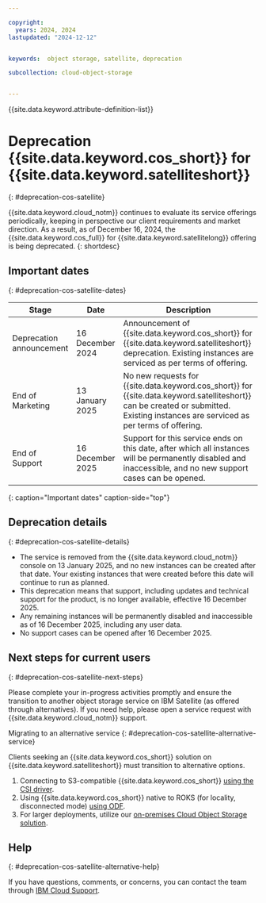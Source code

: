 ```yaml
---

copyright:
  years: 2024, 2024
lastupdated: "2024-12-12"


keywords:  object storage, satellite, deprecation

subcollection: cloud-object-storage


---
```


{{site.data.keyword.attribute-definition-list}}

# Deprecation {{site.data.keyword.cos_short}} for {{site.data.keyword.satelliteshort}}
{: #deprecation-cos-satellite}

{{site.data.keyword.cloud_notm}} continues to evaluate its service offerings periodically, keeping in perspective our client requirements and market direction. As a result, as of December 16, 2024, the {{site.data.keyword.cos_full}} for {{site.data.keyword.satellitelong}} offering is being deprecated.
{: shortdesc}

## Important dates
{: #deprecation-cos-satellite-dates}

| Stage | Date | Description            |
|---------------------------|----------------------|----------------------------------------------------|
| Deprecation announcement  | 16 December 2024   | Announcement of {{site.data.keyword.cos_short}} for {{site.data.keyword.satelliteshort}} deprecation. Existing instances are serviced as per terms of offering. |
| End of Marketing         | 13 January 2025     | No new requests for {{site.data.keyword.cos_short}} for {{site.data.keyword.satelliteshort}} can be created or submitted. Existing instances are serviced as per terms of offering.  |
| End of Support          | 16 December 2025               | Support for this service ends on this date, after which all instances will be permanently disabled and inaccessible, and no new support cases can be opened.  |
{: caption="Important dates" caption-side="top"}

## Deprecation details
{: #deprecation-cos-satellite-details}

-	The service is removed from the {{site.data.keyword.cloud_notm}} console on 13 January 2025, and no new instances can be created after that date. Your existing instances that were created before this date will continue to run as planned.
-	This deprecation means that support, including updates and technical support for the product, is no longer available, effective 16 December 2025.
-	Any remaining instances will be permanently disabled and inaccessible as of 16 December 2025, including any user data.
-	No support cases can be opened after 16 December 2025.

## Next steps for current users
{: #deprecation-cos-satellite-next-steps}

Please complete your in-progress activities promptly and ensure the transition to another object storage service on IBM Satellite (as offered through alternatives). If you need help, please open a service request with {{site.data.keyword.cloud_notm}} support.

Migrating to an alternative service
{: #deprecation-cos-satellite-alternative-service}

Clients seeking an {{site.data.keyword.cos_short}} solution on {{site.data.keyword.satelliteshort}} must transition to alternative options.
1. Connecting to S3-compatible {{site.data.keyword.cos_short}} [using the CSI driver](https://github.com/IBM/ibm-object-csi-driver).
2. Using {{site.data.keyword.cos_short}} native to ROKS (for locality, disconnected mode) [using ODF](/docs/openshift?topic=openshift-ocs-storage-prep).
3. For larger deployments, utilize our [on-premises Cloud Object Storage solution](https://www.ibm.com/products/cloud-object-storage/systems).

## Help
{: #deprecation-cos-satellite-alternative-help}

If you have questions, comments, or concerns, you can contact the team through [IBM Cloud Support](https://cloud.ibm.com/unifiedsupport/supportcenter).

